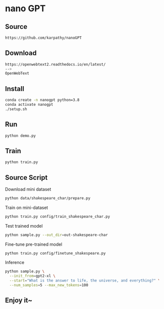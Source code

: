 # nano GPT

## Source

```bash
https://github.com/karpathy/nanoGPT
```

## Download

```bash
https://openwebtext2.readthedocs.io/en/latest/
-->
OpenWebText
```

## Install

```bash
conda create -n nanogpt python=3.8
conda activate nanogpt
./setup.sh
```

## Run

```bash
python demo.py
```

## Train

```bash
python train.py
```

## Source Script

Download mini dataset

```bash
python data/shakespeare_char/prepare.py
```

Train on mini-dataset

```bash
python train.py config/train_shakespeare_char.py
```

Test trained model

```bash
python sample.py --out_dir=out-shakespeare-char
```

Fine-tune pre-trained model

```bash
python train.py config/finetune_shakespeare.py
```

Inference

```bash
python sample.py \
  --init_from=gpt2-xl \
  --start="What is the answer to life, the universe, and everything?" \
  --num_samples=5 --max_new_tokens=100
```

## Enjoy it~
